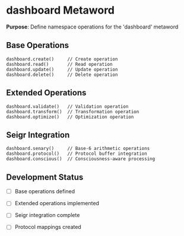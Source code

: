 # dashboard Metaword

**Purpose**: Define namespace operations for the 'dashboard' metaword

## Base Operations

```hyphos
dashboard.create()     // Create operation
dashboard.read()       // Read operation  
dashboard.update()     // Update operation
dashboard.delete()     // Delete operation
```

## Extended Operations

```hyphos
dashboard.validate()   // Validation operation
dashboard.transform()  // Transformation operation
dashboard.optimize()   // Optimization operation
```

## Seigr Integration

```hyphos
dashboard.senary()     // Base-6 arithmetic operations
dashboard.protocol()   // Protocol buffer integration
dashboard.conscious()  // Consciousness-aware processing
```

## Development Status

- [ ] Base operations defined
- [ ] Extended operations implemented  
- [ ] Seigr integration complete
- [ ] Protocol mappings created

